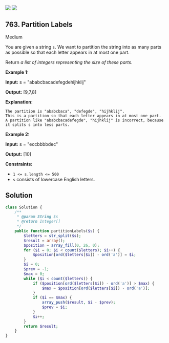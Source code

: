 [![](https://img.shields.io/github/stars/javadev/LeetCode-in-All?label=Stars&style=flat-square)](https://github.com/javadev/LeetCode-in-All)
[![](https://img.shields.io/github/forks/javadev/LeetCode-in-All?label=Fork%20me%20on%20GitHub%20&style=flat-square)](https://github.com/javadev/LeetCode-in-All/fork)

## 763\. Partition Labels

Medium

You are given a string `s`. We want to partition the string into as many parts as possible so that each letter appears in at most one part.

Return _a list of integers representing the size of these parts_.

**Example 1:**

**Input:** s = "ababcbacadefegdehijhklij"

**Output:** [9,7,8]

**Explanation:**

    The partition is "ababcbaca", "defegde", "hijhklij".
    This is a partition so that each letter appears in at most one part.
    A partition like "ababcbacadefegde", "hijhklij" is incorrect, because it splits s into less parts. 

**Example 2:**

**Input:** s = "eccbbbbdec"

**Output:** [10] 

**Constraints:**

*   `1 <= s.length <= 500`
*   `s` consists of lowercase English letters.

## Solution

```php
class Solution {
    /**
     * @param String $s
     * @return Integer[]
     */
    public function partitionLabels($s) {
        $letters = str_split($s);
        $result = array();
        $position = array_fill(0, 26, 0);
        for ($i = 0; $i < count($letters); $i++) {
            $position[ord($letters[$i]) - ord('a')] = $i;
        }
        $i = 0;
        $prev = -1;
        $max = 0;
        while ($i < count($letters)) {
            if ($position[ord($letters[$i]) - ord('a')] > $max) {
                $max = $position[ord($letters[$i]) - ord('a')];
            }
            if ($i == $max) {
                array_push($result, $i - $prev);
                $prev = $i;
            }
            $i++;
        }
        return $result;
    }
}
```